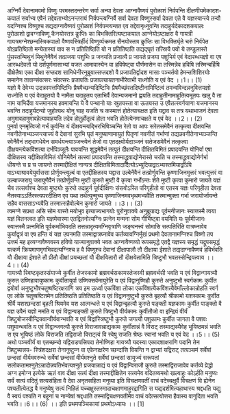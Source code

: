 

  
अग्निर्वै देवानामवमो विष्णुः परमस्तदन्तरेण सर्वा अन्या देवता आग्नावैष्णवं पुरोळाशं निर्वपन्ति दीक्षणीयमेकादश- कपालं सर्वाभ्य एवैनं तद्देवताभ्योऽनन्तरायं निर्वपन्त्यग्निर्वै सर्वा देवता विष्णुस्सर्वा देवता एते वै यज्ञस्यान्त्ये तन्वौ यदग्निश्च विष्णुश्च तद्यदाग्नावैष्णवं पुरोळाशं निर्वपन्त्यन्तत एव तद्देवानृध्नुवन्ति तदाहुर्यदेकादशकपालः पुरोळाशो द्वावग्नाविष्णू कैनयोस्तत्र कॢप्तिः का विभक्तिरित्यष्टाकपाल आग्नेयोऽष्टाक्षरा वै गायत्री गायत्रमग्नेश्छन्दस्त्रिकपालो वैष्णवस्त्रिर्हीदं विष्णुर्व्यक्रमत सैनयोस्तत्र कॢप्तिः सा विभक्तिर्घृते चरुं निर्वपेत योऽप्रतिष्ठितो मन्येतास्यां वाव स न प्रतितिष्ठिति यो न प्रतितिष्ठति तद्यद्घृतं तत्स्रियै पयो ये तण्डुलास्ते पुंसस्तन्मिथुनं मिथुनेनैवैनं तत्प्रजया पशुभिः प्र जनयति प्रजात्यै प्र जायते प्रजया पशुभिर्य एवं वेदारब्धयज्ञो वा एष आरब्धदेवतो यो दर्शपूर्णमासाभ्यां यजत आमावास्येन वा हविषेष्ट्वा पौर्णमासेन वा तस्मिन्नेव हविषि तस्मिन्बर्हिषि दीक्षेतैषा एका दीक्षा सप्तदश सामिधेनीरनुब्रूयात्सप्तदशो वै प्रजापतिर्द्वादश मासाः पञ्चर्तवो हेमन्तशिशिरयोः समानेन तावान्संवत्सरः संवत्सरः प्रजापतिः प्रजापत्यायतनाभीरेवाभी राध्नोति य एवं वेद ।।1।। (1)  
यज्ञो वै देवेभ्य उदक्रामत्तमिष्टिभिः प्रैषमैच्छन्यदिष्टिभिः प्रैषमैच्छंस्तदिष्टीनामिष्टित्वं तमन्वविन्दन्ननुवित्तयज्ञो राध्नोति य एवं वेदाहूतयो वै नामैता यदाहुतय एताभिर्वै देवान्यजमानो ह्वयति तदाहुतीनामाहूतित्वमूतयः खलु वै ता नाम याभिर्देवा यजमानस्य हवमायन्ति ये वै पन्थानो याः स्रुतयस्ता वा ऊतयस्त उ एवैतत्स्वर्गयाणा यजमानस्य भवन्ति तदाहुर्यदन्यो जुहोत्यथ योनु चाह यजति च कस्मात्तं होतेत्याचक्षत इति यद्वाव स तत्र यथाभाजनं देवता अमुमावहामुमावहेत्यावाहयति तदेव होतुर्होतृत्वं होता भवति होतेत्येनमाचक्षते य एवं वेद ।।2।। (2)  
पुनर्वा एनमृत्विजो गर्भं कुर्वन्ति यं दीक्षयन्त्यद्भिरभिषिञ्चन्ति रेतो वा आपः सरेतसमेवैनं तत्कृत्वा दीक्षयन्ति नवनीतेनाभ्यञ्जन्त्याज्यं वै देवानां सुरभि घृतं मनुष्याणामायुतं पितृणां नवनीतं गर्भाणां तद्यन्नवनीतेनाभ्यञ्जन्ति स्वेनैवैनं तद्भागधेयेन समर्धयन्त्याञ्जन्त्येनं तेजो वा एतदक्ष्योर्यदाञ्जनं सतेजसमेवैनं तत्कृत्वा दीक्षयन्त्येकविंशत्या दर्भपिञ्जूलैः पावयन्ति शुद्धमेवैनं तत्पूतं दीक्षयन्ति दीक्षितविमितं प्रपादयन्ति योनिर्वा एषा दीक्षितस्य यद्दीक्षितविमितं योनिमेवैनं तत्स्वां प्रपादयन्ति तस्माद्ध्रुवाद्योनेरास्ते चरति च तस्माद्ध्रुवाद्योनेर्गर्भा धीयन्ते च प्र च जायन्ते तस्माद्दीक्षितं नान्यत्र दीक्षितविमितादादित्योऽभ्युदियाद्वाऽभ्यस्तमियाद्वाऽपि वाऽभ्याश्रावयेयुर्वाससा प्रोर्णुवन्त्युल्बं वा एतद्दीक्षितस्य यद्वास उल्बेनैवैनं तत्प्रोर्णुवन्ति कृष्णाजिनमुत्तरं भवत्युत्तरं वा उल्बाज्जरायु जरायुणैवैनं तत्प्रोर्णुवन्ति मुष्टी कुरुते मुष्टी वै कृत्वा गर्भोऽन्तः शेते मुष्टी कृत्वा कुमारो जायते यज्ञं चैव तत्सर्वाश्च देवता मुष्ट्योः कुरुते तदाहुर्न पूर्वदीक्षिणः संसवोऽस्ति परिगृहीतो वा एतस्य यज्ञः परिगृहीता देवता नैतस्याऽऽर्तिरस्त्यपरदीक्षिण एव यथा तथेत्युन्मुच्य कृष्णाजिनमवभृथमभ्यवैति तस्मान्मुक्ता गर्भा जरायोर्जायन्ते सहैव वाससाऽभ्यवैति तस्मात्सहैवोल्बेन कुमारो जायते ।।3।। (3)  
त्वमग्ने सप्रथा असि सोम यास्ते मयोभुव इत्याज्यभागयोः पुरोनुवाक्ये अनुब्रूयाद्यः पूर्वमनीजानः स्यात्तस्मै त्वया यज्ञं वितनत्वत इति यज्ञमेवास्मा एतद्वितनोत्यग्निः प्रत्नेन मन्मना सोम गीर्भिष्ट्वा वयमिति यः पूर्वमीजानः स्यात्तस्मै प्रत्नमिति पूर्वकर्माभिवदति तत्तन्नादृत्यमग्निवृत्राणि जङ्घनत्त्वं सोमासि सत्पतिरिति वात्रघ्नावेव कुर्याद्वृत्रं वा एष हन्ति यं यज्ञ उपनमति तस्माद्वात्रघ्नावेव कर्तव्यावग्निर्मुखं प्रथमो देवतानामग्निश्च विष्णो तप उत्तमं मह इत्यग्नावैष्णवस्य हविषो याज्यानुवाक्ये भवत आग्नावैष्णव्यो रूपसमृद्धे एतद्वै यज्ञस्य समृद्धं यद्रूपसमृद्धं यत्कर्म क्रियमाणमृगभिवदत्यग्निश्च ह वै विष्णुश्च देवानां दीक्षापालौ तौ दीक्षाया ईशाते तद्यदाग्नावैष्णवं हविर्भवति यौ दीक्षाया ईशाते तौ प्रीतौ दीक्षां प्रयच्छतां यौ दीक्षयितारौ तौ दीक्षयेतामिति त्रिष्टुभौ भवतस्सेन्द्रियत्वाय ।।4।। (4)  
गायत्र्यौ स्विष्टकृतस्संयाज्ये कुर्वीत तेजस्कामो ब्रह्मवर्चसकामस्तेजस्वी ब्रह्मवर्चसी भवति य एवं विद्वान्गायत्र्यौ कुरुत उष्णिहावायुष्कामः कुर्वीतायुर्वा उष्णिक्सर्वमायुरेति य एवं विद्वानुष्णिहौ कुरुते अनुष्टुभौ स्वर्गकामः कुर्वीत द्वयोर्वा अनुष्टुभौश्चतुष्षष्टिरक्षराणि त्रय इम ऊर्ध्वा एकविंशा लोका एकविंशत्यैकविंशत्यैवेमाँल्लोकान्रोहति स्वर्ग एव लोके चतुष्षष्टितमेन प्रतितिष्ठति प्रतितिष्ठति य एवं विद्वाननुष्टुभौ कुरुते बृहत्यौ श्रीकामो यशस्कामः कुर्वीत श्रीर्वै यशश्छन्दसां बृहती श्रियमेव यश आत्मन्धत्ते य एवं विद्वान्बृहत्यौ कुरुते पङ्क्ती यज्ञकामः कुर्वीत पाङ्क्तो वै यज्ञ उपैनं यज्ञो नमति य एवं विद्वान्पङ्क्ती कुरुते त्रिष्टुभौ वीर्यकामः कुर्वीतौजो वा इन्द्रियं वीर्यं त्रिष्टुबोजस्वीन्द्रियवान्वीर्यवान्भवति य एवं विद्वांस्त्रिष्टुभौ कुरुते जगत्यौ पशुकामः कुर्वीत जागता वै पशवः पशुमान्भवति य एवं विद्वान्जगत्यौ कुरुते विराजावन्नाद्यकामः कुर्वीतान्नं वै विराट् तस्माद्यस्यैवेह भूयिष्ठमन्नं भवति स एव भूयिष्ठं लोके विराजति तद्विराजो विराट्त्वं वि स्वेषु राजति श्रेष्ठः स्वानां भवति य एवं वेद ।।5।। (5)  
अथो पञ्चवीर्यं वा एतच्छन्दो यद्विराड्यत्त्रिपदा तेनोष्णिहा गायत्र्यौ यदस्या एकादशाक्षराणि पदानि तेन त्रिष्टुब्यत्त्रय- स्त्रिंशदक्षरा तेनानुष्टुम्न वा एकेनाक्षरेण च्छन्दांसि वियन्ति न द्वाभ्यां यद्विराट् तत्पञ्चमं सर्वेषां छन्दसां वीर्यमवरुन्धे सर्वेषां छन्दसां वीर्यमश्नुते सर्वेषां छन्दसां सायुज्यं सरूपतां सलोकतामश्नुतेऽन्नादोन्नपतिर्भवत्यश्नुते प्रजयान्नाद्यं य एवं विद्वान्विराजौ कुरुते तस्माद्विराजावेव कर्तव्ये प्रेद्धो अग्न इमोग्न इत्येके ऋतं वाव दीक्षा सत्यं दीक्षा तस्माद्दीक्षितेन सत्यमेव वदितव्यमथो खल्वाहुः कोऽर्हति मनुष्यः सर्वं सत्यं वदितुं सत्यसंहिता वै देवा अनृतसहिता मनुष्या इति विचक्षणवतीं वाचं वदेच्चक्षुर्वै विचक्षणं वि ह्येनेन पश्यतीत्येतद्ध वै मनुष्येषु सत्यं निहितं यच्चक्षुस्तस्मादाचक्षाणमाहुरद्रागिति स यद्यदर्शमित्यहाथास्य श्रद्दधति यद्यु वै स्वयं पश्यति न बहूनां च नान्येषां श्रद्दधाति तस्माद्विचक्षणवतीमेव वाचं वदेत्सत्योत्तरा हैवास्य वागुदिता भवति भवति।।6।। (6) ।। इति प्रथमपञ्चिकायां प्रथमोऽध्यायः ।। [1]  
